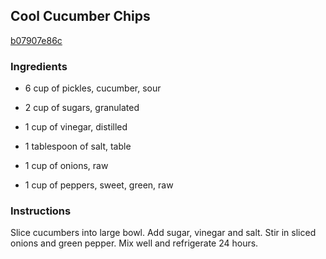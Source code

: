 ## Cool Cucumber Chips

[b07907e86c](http://www.food.com/recipe/cool-cucumber-chips-127441)

### Ingredients

 - 6 cup of pickles, cucumber, sour

 - 2 cup of sugars, granulated

 - 1 cup of vinegar, distilled

 - 1 tablespoon of salt, table

 - 1 cup of onions, raw

 - 1 cup of peppers, sweet, green, raw

### Instructions

Slice cucumbers into large bowl. Add sugar, vinegar and salt. Stir in sliced onions and green pepper. Mix well and refrigerate 24 hours.